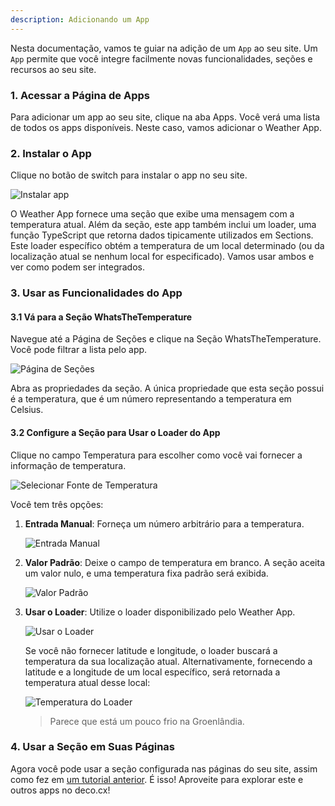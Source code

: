 ```yaml
---
description: Adicionando um App
---
```


Nesta documentação, vamos te guiar na adição de um `App` ao seu site. Um `App`
permite que você integre facilmente novas funcionalidades, seções e recursos ao
seu site.

### 1. Acessar a Página de Apps

Para adicionar um app ao seu site, clique na aba Apps. Você verá uma lista de
todos os apps disponíveis. Neste caso, vamos adicionar o Weather App.

### 2. Instalar o App

Clique no botão de switch para instalar o app no seu site.

![Instalar app](/docs/getting-started/adding-an-app/install-app.png)

O Weather App fornece uma seção que exibe uma mensagem com a temperatura atual.
Além da seção, este app também inclui um loader, uma função TypeScript que
retorna dados tipicamente utilizados em Sections. Este loader específico obtém a
temperatura de um local determinado (ou da localização atual se nenhum local for
especificado). Vamos usar ambos e ver como podem ser integrados.

### 3. Usar as Funcionalidades do App

#### 3.1 Vá para a Seção WhatsTheTemperature

Navegue até a Página de Seções e clique na Seção WhatsTheTemperature. Você pode
filtrar a lista pelo app.

![Página de Seções](/docs/getting-started/adding-an-app/sections-page.png)

Abra as propriedades da seção. A única propriedade que esta seção possui é a
temperatura, que é um número representando a temperatura em Celsius.

#### 3.2 Configure a Seção para Usar o Loader do App

Clique no campo Temperatura para escolher como você vai fornecer a informação de
temperatura.

![Selecionar Fonte de Temperatura](/docs/getting-started/adding-an-app/select-source.png)

Você tem três opções:

1. **Entrada Manual**: Forneça um número arbitrário para a temperatura.

   ![Entrada Manual](/docs/getting-started/adding-an-app/manual-entry.png)

2. **Valor Padrão**: Deixe o campo de temperatura em branco. A seção aceita um
   valor nulo, e uma temperatura fixa padrão será exibida.

   ![Valor Padrão](/docs/getting-started/adding-an-app/default-value.png)

3. **Usar o Loader**: Utilize o loader disponibilizado pelo Weather App.

   ![Usar o Loader](/docs/getting-started/adding-an-app/use-loader.png)

   Se você não fornecer latitude e longitude, o loader buscará a temperatura da
   sua localização atual. Alternativamente, fornecendo a latitude e a longitude
   de um local específico, será retornada a temperatura atual desse local:

   ![Temperatura do Loader](/docs/getting-started/adding-an-app/loader-temperature.png)

   > Parece que está um pouco frio na Groenlândia.

### 4. Usar a Seção em Suas Páginas

Agora você pode usar a seção configurada nas páginas do seu site, assim como fez
em [um tutorial anterior](/docs/pt/getting-started/creating-a-new-page). É isso!
Aproveite para explorar este e outros apps no deco.cx!
